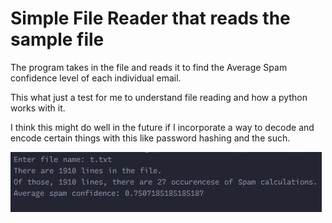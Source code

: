 <h1> Simple File Reader that reads the sample file</h1>

The program takes in the file and reads it to find the Average Spam confidence level of each individual email.

This what just a test for me to understand file reading and how a python works with it.

I think this might do well in the future if I incorporate a way to decode and encode certain things with this like password hashing and the such.

![Image of the file in action](example.png)
